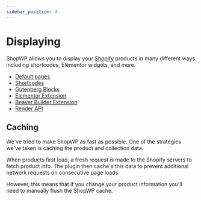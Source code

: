 ```yaml
---
sidebar_position: 4
---
```


# Displaying

ShopWP allows you to display your [Shopify](https://shopify.pxf.io/5bPL0L) products in many different ways including shortcodes, Elementor widgets, and more.

- [Default pages](/guides/default-pages)
- [Shortcodes](/shortcodes/wps_products)
- [Gutenberg Blocks](/guides/gutenberg-blocks)
- [Elementor Extension](/guides/elementor-extension)
- [Beaver Builder Extension](https://wpshop.io/extensions/beaver-builder/)
- [Render API](/guides/render-api)

## Caching

We've tried to make ShopWP as fast as possible. One of the strategies we've taken is caching the product and collection data.

When products first load, a fresh request is made to the Shopify servers to fetch product info. The plugin then cache's this data to prevent additional network requests on consecutive page loads.

However, this means that if you change your product information you'll need to manually flush the ShopWP cache.
